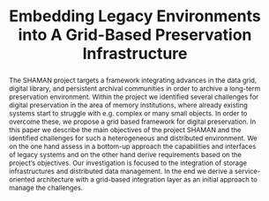 ---
abstract: The SHAMAN project targets a framework integrating advances in the data
  grid, digital library, and persistent archival communities in order to archive a
  long-term preservation environment. Within the project we identified several challenges
  for digital preservation in the area of memory institutions, where already existing
  systems start to struggle with e.g. complex or many small objects. In order to overcome
  these, we propose a grid based framework for digital preservation. In this paper
  we describe the main objectives of the project SHAMAN and the identified challenges
  for such a heterogeneous and distributed environment. We on the one hand assess
  in a bottom-up approach the capabilities and interfaces of legacy systems and on
  the other hand derive requirements based on the project’s objectives. Our investigation
  is focused to the integration of storage infrastructures and distributed data management.
  In the end we derive a service-oriented architecture with a grid-based integration
  layer as an initial approach to manage the challenges.
creators:
- Klas, Claus-Peter
- Hemmje, Matthias
- Müller, Lars
- Brocks, Holger
date: null
document_url: https://services.phaidra.univie.ac.at/api/object/o:294151/download
grand_parent: iPRES
institutions: []
keywords:
- london
landing_page_url: https://phaidra.univie.ac.at/o:294151
language: eng
layout: publication
license: CC BY-SA 3.0 AT
notes_url: null
parent: iPRES 2008
publication_type: paper
size: 233233
slides_url: null
source_name: iPRES
stream_url: null
title: Embedding Legacy Environments into A Grid-Based Preservation Infrastructure
year: 2008
---